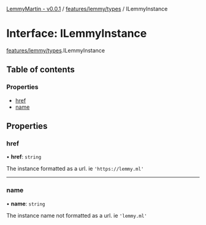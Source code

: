 [LemmyMartin - v0.0.1](../README.md) / [features/lemmy/types](../modules/features_lemmy_types.md) / ILemmyInstance

# Interface: ILemmyInstance

[features/lemmy/types](../modules/features_lemmy_types.md).ILemmyInstance

## Table of contents

### Properties

- [href](features_lemmy_types.ILemmyInstance.md#href)
- [name](features_lemmy_types.ILemmyInstance.md#name)

## Properties

### href

• **href**: `string`

The instance formatted as a url. ie `'https://lemmy.ml'`

___

### name

• **name**: `string`

The instance name not formatted as a url. ie `'lemmy.ml'`
